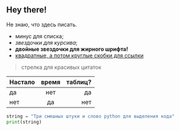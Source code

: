 ## Hey there!

Не знаю, что здесь писать. 
  
- минус для списка;
- *звездочки для курсива*;
- **двойные звездочки для жирного шрифта!**
- [квадратные, а потом круглые скобки для ссылки](google.com)
  
> стрелка для красивых цитаток

|Настало|время|таблиц?|
|-------|:---:|------:|
|да     |нет  |да     |
|нет    |да   |нет    |

```python
string = "Три смешных штуки и слово python для выделения кода"
print(string)
